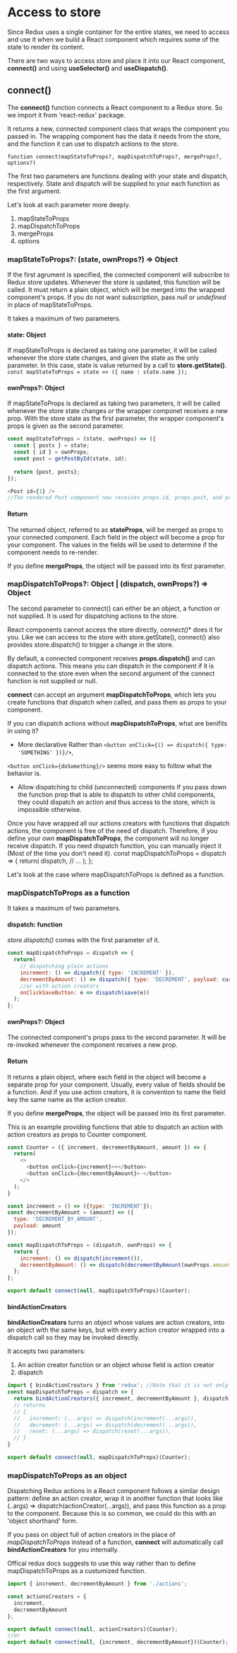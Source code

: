 # Access to store
Since Redux uses a single container for the entire states, we need to access and use it when we build a React component which requires some of the state to render its content.

There are two ways to access store and place it into our React component, **connect()** and using **useSelector()** and **useDispatch()**.
## connect()
The **connect()** function connects a React component to a Redux store.
So we import it from 'react-redux' package.

It returns a new, connected component class that wraps the component you passed in. 
The wrapping component has the data it needs from the store, and the function it can use to dispatch actions to the store.


`function connect(mapStateToProps?, mapDispatchToProps?, mergeProps?, options?)`

The first two parameters are functions dealing with your state and dispatch, respectively. State and dispatch will be supplied to your each function as the first argument.

Let's look at each parameter more deeply.
1. mapStateToProps
2. mapDispatchToProps
3. mergeProps
4. options
### mapStateToProps?: (state, ownProps?) => Object
If the first agrument is specified, the connected component will subscribe to Redux store updates. Whenever the store is updated, this function will be called.
It must return a plain object, which will be merged into the wrapped component's props. If you do not want subscription, pass *null* or *undefined* in place of mapStateToProps.

It takes a maximum of two parameters. 
#### state: Object
If mapStateToProps is declared as taking one parameter, it will be called whenever the store state changes, and given the state as the only parameter.
In this case, state is value returned by a call to **store.getState()**.
`const mapStateToProps = state => ({ name : state.name });`

#### ownProps?: Object
If mapStateToProps is declared as taking two parameters, it will be called whenever the store state changes *or* the wrapper componet receives a new prop.
With the store state as the first parameter, the wrapper component's props is given as the second parameter.
```javascript
const mapStateToProps = (state, ownProps) => ({
  const { posts } = state;
  const { id } = ownProps;
  const post = getPostById(state, id);
  
  return {post, posts};
});

<Post id={1} />
//The rendered Post component now receives props.id, props.post, and props.posts
```

#### Return
The returned object, referred to as **stateProps**, will be merged as props to your connected component. 
Each field in the object will become a prop for your component. The values in the fields will be used to determine if the component needs to re-render.

If you define **mergeProps**, the object will be passed into its first parameter.

### mapDispatchToProps?: Object | (dispatch, ownProps?) => Object
The second parameter to connect() can either be an object, a function or not supplied.
It is used for dispatching actions to the store.

React components cannot access the store directly, *connect()** does it for you. Like we can access to the store with store.getState(), connect() also provides
store.dispatch() to trigger a change in the store.

By default, a connected component receives **props.dispatch()** and can dispatch actions. This means you can dispatch in the component if it is connected to the store even
when the second argument of the connect function is not supplied or null.

**connect** can accept an argument **mapDispatchToProps**, which lets you create functions that dispatch when called, and pass them as props to your component.

If you can dispatch actions without **mapDispatchToProps**, what are benifits in using it?
* More declarative
Rather than
```<button onClick={() => dispatch({ type: 'SOMETHING' })}/>```,

```<button onClick={doSomething}/>``` seems more easy to follow what the behavior is.

* Allow dispatching to child (unconnected) components
If you pass down the function prop that is able to dispatch to other child components, they could dispatch an action and thus access to the store, which is impossible otherwise.

Once you have wrapped all our actions creators with functions that dispatch actions, the component is free of the need of dispatch. Therefore, if you define your own
**mapDispatchToProps**, the component will no longer receive dispatch. If you need dispatch function, you can manually inject it (Most of the time you don't need it).
const mapDispatchToProps = dispatch => {
  return(
    dispatch,
    // ...
  );
};

Let's look at the case where mapDispatchToProps is defined as a function.
### mapDispatchToProps as a function
It takes a maximum of two parameters.
#### dispatch: function
*store.dispatch()* comes with the first parameter of it.
```javascript
const mapDispatchToProps = dispatch => {
  return(
    // dispatching plain actions
    increment: () => dispatch({ type: 'INCREMENT' }),
    decrementByAmount: () => dispatch({ type: 'DECREMENT', payload: currentAmount })
    //or with action creators
    onClickSaveButton: e => dispatch(save(e))
  );
};
```
#### ownProps?: Object
The connected component's props pass to the second parameter. It will be re-invoked whenever the component receives a new prop.

#### Return
It returns a plain object, where each field in the object will become a separate prop for your component. Usually, every value of fields should be a function.
And if you use action creators, it is convention to name the field key the same name as the action creator.

If you define **mergeProps**, the object will be passed into its first parameter.

This is an example providing functions that able to dispatch an action with action creators as props to Counter component.
```javascript
const Counter = ({ increment, decrementByAmount, amount }) => {
  return(
    <>
      <button onClick={increment}>+</button>
      <button onClick={decrementByAmount}>-</button>
    </>
  );
}

const increment = () => ({type: 'INCREMENT'});
const decrementByAmount = (amount) => ({
  type: 'DECREMENT_BY_AMOUNT',
  payload: amount
});

const mapDispatchToProps = (dispatch, ownProps) => {
  return {
    increment: () => dispatch(increment()),
    decrementByAmount: () => dispatch(decrementByAmount(ownProps.amount))
  };
};

export default connect(null, mapDispatchToProps)(Counter);
```


#### bindActionCreators
**bindActionCreators** turns an object whose values are action creators, into an object with the same keys, 
but with every action creator wrapped into a dispatch call so they may be invoked directly.

It accepts two parameters:
1. An action creator function or an object whose field is action creator
2. dispatch

```javascript
import { bindActionCreators } from 'redux'; //Note that it is not only for react-redux
const mapDispatchToProps = dispatch => {
  return bindActionCreators({ increment, decrementByAmount }, dispatch);
  // returns
  // {
  //   increment: (...args) => dispatch(increment(...args)),
  //   decrement: (...args) => dispatch(decrement(...args)),
  //   reset: (...args) => dispatch(reset(...args)),
  // }
}

export default connect(null, mapDispatchToProps)(Counter);
```
### mapDispatchToProps as an object
Dispatching Redux actions in a React component follows a similar design pattern: define an action creator, wrap it in another function that looks like
(..args) => dispatch(actionCreator(...args)), and pass this function as a prop to the component.
Because this is so common, we could do this with an 'object shorthand' form. 

If you pass on object full of action creators in the place of *mapDispatchToProps* instead of a function, 
**connect** will automatically call **bindActionCreators** for you internally.

Offical redux docs suggests to use this way rather than to define mapDispatchToProps as a custumized function.

```javascript
import { increment, decrementByAmount } from './actions';

const actionsCreators = {
  increment,
  decrementByAmount
};

export default connect(null, actionCreators)(Counter);
//or
export default connect(null, {increment, decrementByAmount})(Counter);
```


